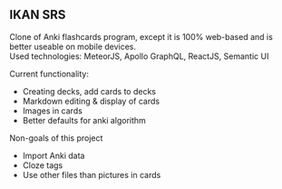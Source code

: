## IKAN SRS

Clone of Anki flashcards program, except it is 100% web-based and is better useable on mobile devices.  
Used technologies: MeteorJS, Apollo GraphQL, ReactJS, Semantic UI

Current functionality:

- Creating decks, add cards to decks
- Markdown editing & display of cards
- Images in cards
- Better defaults for anki algorithm

Non-goals of this project

- Import Anki data
- Cloze tags
- Use other files than pictures in cards
